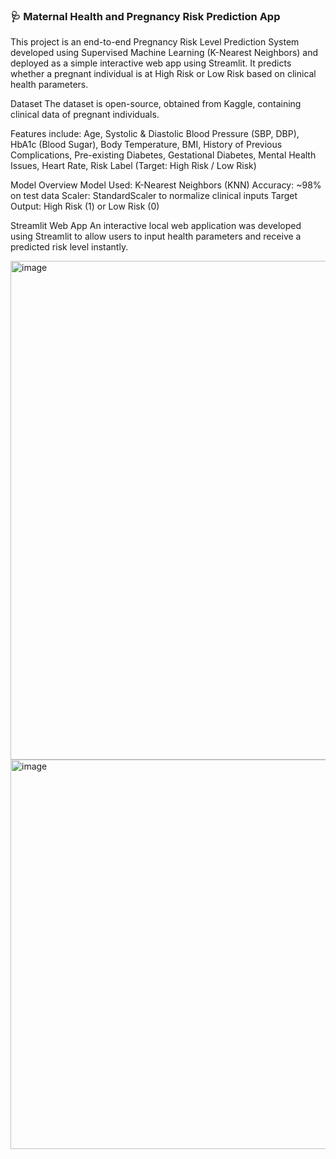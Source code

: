 ### 🩺 Maternal Health and Pregnancy Risk Prediction App

This project is an end-to-end Pregnancy Risk Level Prediction System developed using Supervised Machine Learning (K-Nearest Neighbors) and deployed as a simple interactive web app using Streamlit.
It predicts whether a pregnant individual is at High Risk or Low Risk based on clinical health parameters.

Dataset
The dataset is open-source, obtained from Kaggle, containing clinical data of pregnant individuals.

Features include:
Age, Systolic & Diastolic Blood Pressure (SBP, DBP), HbA1c (Blood Sugar), Body Temperature, BMI, History of Previous Complications, Pre-existing Diabetes, Gestational Diabetes, Mental Health Issues, Heart Rate, Risk Label (Target: High Risk / Low Risk)

Model Overview
Model Used: K-Nearest Neighbors (KNN)
Accuracy: ~98% on test data
Scaler: StandardScaler to normalize clinical inputs
Target Output: High Risk (1) or Low Risk (0)

Streamlit Web App
An interactive local web application was developed using Streamlit to allow users to input health parameters and receive a predicted risk level instantly.

<img width="1855" height="798" alt="image" src="https://github.com/user-attachments/assets/1856b486-83c3-4445-84cd-db1d7aa750d0" />
<img width="1749" height="623" alt="image" src="https://github.com/user-attachments/assets/656dbcbd-380d-47f5-9e38-8b850ce6120e" />


